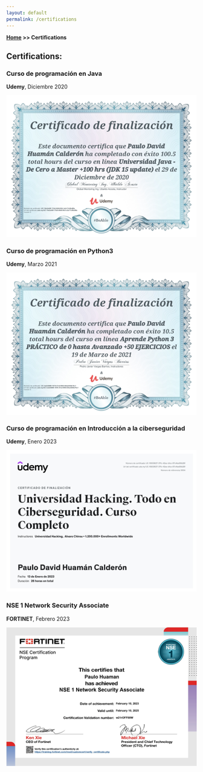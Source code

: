 ```yaml
---
layout: default
permalink: /certifications
---
```


**[Home](/) >> Certifications**

## Certifications:

<div class="card">
  <h3>Curso de programación en Java</h3>
  <p><b>Udemy</b>, Diciembre 2020</p>
  <img src="assents\img\CJava.jpg" alt="CertificadoJava">
</div>

<div class="card">
  <h3>Curso de programación en Python3</h3>
  <p><b>Udemy</b>, Marzo 2021</p>
  <img src="assents\img\CPython.jpg" alt="CertificadoPython">
</div>

<div class="card">
  <h3>Curso de programación en Introducción a la ciberseguridad</h3>
  <p><b>Udemy</b>, Enero 2023</p>
  <img src="assents\img\CHackingACH.jpg" alt="Int. Ciberseguridad">
</div>

<div class="card">
  <h3>NSE 1 Network Security Associate</h3>
  <p><b>FORTINET</b>, Febrero 2023</p>
  <img src="assents\img\NSE_1_Certification_page-0001.jpg" alt="NSE 1">
</div>
